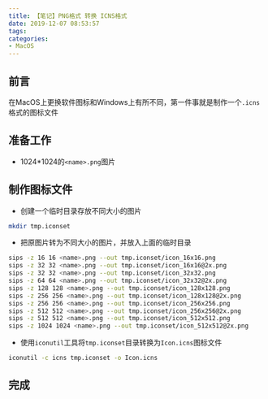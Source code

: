 ```yaml
---
title: 【笔记】PNG格式 转换 ICNS格式
date: 2019-12-07 08:53:57
tags:
categories:
- MacOS
---
```


## 前言

在MacOS上更换软件图标和Windows上有所不同，第一件事就是制作一个`.icns`格式的图标文件

<!-- more -->

## 准备工作

- 1024\*1024的`<name>.png`图片

## 制作图标文件

- 创建一个临时目录存放不同大小的图片

``` bash
mkdir tmp.iconset
```

- 把原图片转为不同大小的图片，并放入上面的临时目录

``` bash
sips -z 16 16 <name>.png --out tmp.iconset/icon_16x16.png
sips -z 32 32 <name>.png --out tmp.iconset/icon_16x16@2x.png
sips -z 32 32 <name>.png --out tmp.iconset/icon_32x32.png
sips -z 64 64 <name>.png --out tmp.iconset/icon_32x32@2x.png
sips -z 128 128 <name>.png --out tmp.iconset/icon_128x128.png
sips -z 256 256 <name>.png --out tmp.iconset/icon_128x128@2x.png
sips -z 256 256 <name>.png --out tmp.iconset/icon_256x256.png
sips -z 512 512 <name>.png --out tmp.iconset/icon_256x256@2x.png
sips -z 512 512 <name>.png --out tmp.iconset/icon_512x512.png
sips -z 1024 1024 <name>.png --out tmp.iconset/icon_512x512@2x.png
```

- 使用`iconutil`工具将`tmp.iconset`目录转换为`Icon.icns`图标文件

``` bash
iconutil -c icns tmp.iconset -o Icon.icns
```

## 完成


